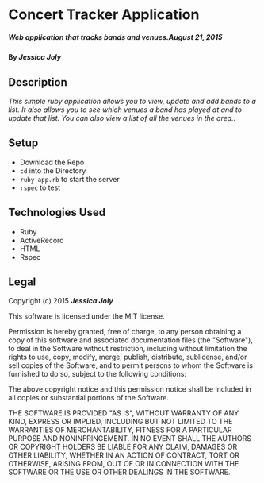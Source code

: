 # Concert Tracker Application

##### _Web application that tracks bands and venues.August 21, 2015_


#### By _**Jessica Joly**_

## Description

_This simple ruby application allows you to view, update and add bands to a list. It also allows you to see which venues a band has played at and to update that list. You can also view a list of all the venues in the area.._

## Setup

* Download the Repo
* `cd` into the Directory
* `ruby app.rb` to start the server
* `rspec` to test

## Technologies Used
* Ruby
* ActiveRecord
* HTML
* Rspec

## Legal

  Copyright (c) 2015 **_Jessica Joly_**

  This software is licensed under the MIT license.

  Permission is hereby granted, free of charge, to any person obtaining a copy
  of this software and associated documentation files (the "Software"), to deal
  in the Software without restriction, including without limitation the rights
  to use, copy, modify, merge, publish, distribute, sublicense, and/or sell
  copies of the Software, and to permit persons to whom the Software is
  furnished to do so, subject to the following conditions:

  The above copyright notice and this permission notice shall be included in
  all copies or substantial portions of the Software.

  THE SOFTWARE IS PROVIDED "AS IS", WITHOUT WARRANTY OF ANY KIND, EXPRESS OR
  IMPLIED, INCLUDING BUT NOT LIMITED TO THE WARRANTIES OF MERCHANTABILITY,
  FITNESS FOR A PARTICULAR PURPOSE AND NONINFRINGEMENT. IN NO EVENT SHALL THE
  AUTHORS OR COPYRIGHT HOLDERS BE LIABLE FOR ANY CLAIM, DAMAGES OR OTHER
  LIABILITY, WHETHER IN AN ACTION OF CONTRACT, TORT OR OTHERWISE, ARISING FROM,
  OUT OF OR IN CONNECTION WITH THE SOFTWARE OR THE USE OR OTHER DEALINGS IN
  THE SOFTWARE.
